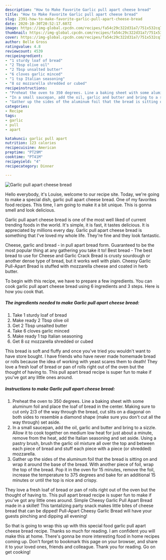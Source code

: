 ```yaml
---
description: "How to Make Favorite Garlic pull apart cheese bread"
title: "How to Make Favorite Garlic pull apart cheese bread"
slug: 2391-how-to-make-favorite-garlic-pull-apart-cheese-bread
date: 2020-10-30T20:52:17.607Z
image: https://img-global.cpcdn.com/recipes/fa54c29c322d31a7/751x532cq70/garlic-pull-apart-cheese-bread-recipe-main-photo.jpg
thumbnail: https://img-global.cpcdn.com/recipes/fa54c29c322d31a7/751x532cq70/garlic-pull-apart-cheese-bread-recipe-main-photo.jpg
cover: https://img-global.cpcdn.com/recipes/fa54c29c322d31a7/751x532cq70/garlic-pull-apart-cheese-bread-recipe-main-photo.jpg
author: Belle Gross
ratingvalue: 4.8
reviewcount: 4539
recipeingredient:
- "1 sturdy loaf of bread"
- "2 Tbsp olive oil"
- "2 Tbsp unsalted butter"
- "6 cloves garlic minced"
- "1 tsp Italian seasoning"
- "8 oz mozzarella shredded or cubed"
recipeinstructions:
- "Preheat the oven to 350 degrees. Line a baking sheet with some aluminum foil and place the loaf of bread in the center. Making sure to cut only 2/3 of the way through the bread, cut slits on a diagonal on both sides to resemble a diamond shape (make sure you don&#39;t cut all the way through) set aside."
- "In a small saucepan, add the oil, garlic and butter and bring to a sizzle. Allow it to cook together on medium low heat for just about a minute, remove from the heat, add the Italian seasoning and set aside. Using a pastry brush, brush the garlic oil mixture all over the top and between each piece of bread and stuff each piece with a piece (or shredded) mozzarella."
- "Gather up the sides of the aluminum foil that the bread is sitting on and wrap it around the base of the bread. With another piece of foil, wrap the top of the bread. Pop it in the oven for 15 minutes, remove the foil, increase the temperature to 375 degrees and bake for an additional 15 minutes or until the top is nice and crispy."
categories:
- Recipe
tags:
- garlic
- pull
- apart

katakunci: garlic pull apart 
nutrition: 123 calories
recipecuisine: American
preptime: "PT29M"
cooktime: "PT41M"
recipeyield: "4"
recipecategory: Dinner

---
```



![Garlic pull apart cheese bread](https://img-global.cpcdn.com/recipes/fa54c29c322d31a7/751x532cq70/garlic-pull-apart-cheese-bread-recipe-main-photo.jpg)

Hello everybody, it's Louise, welcome to our recipe site. Today, we're going to make a special dish, garlic pull apart cheese bread. One of my favorites food recipes. This time, I am going to make it a bit unique. This is gonna smell and look delicious.

Garlic pull apart cheese bread is one of the most well liked of current trending foods in the world. It's simple, it is fast, it tastes delicious. It is appreciated by millions every day. Garlic pull apart cheese bread is something that I've loved my whole life. They're fine and they look fantastic.

Cheese, garlic and bread - in pull apart bread form. Guaranteed to be the most popular thing at any gathering you take it to! Best bread - The best bread to use for Cheese and Garlic Crack Bread is crusty sourdough or another dense type of bread, but it works well with plain. Cheesy Garlic Pull-Apart Bread is stuffed with mozzarella cheese and coated in herb butter.


To begin with this recipe, we have to prepare a few ingredients. You can cook garlic pull apart cheese bread using 6 ingredients and 3 steps. Here is how you cook that.

<!--inarticleads1-->

##### The ingredients needed to make Garlic pull apart cheese bread:

1. Take 1 sturdy loaf of bread
1. Make ready 2 Tbsp olive oil
1. Get 2 Tbsp unsalted butter
1. Take 6 cloves garlic minced
1. Make ready 1 tsp Italian seasoning
1. Get 8 oz mozzarella shredded or cubed


This bread is soft and fluffy and once you&#39;ve tried you wouldn&#39;t want to have store bought. I have friends who have never made homemade bread or rolls because the idea of working with yeast scares them to death! They love a fresh loaf of bread or pan of rolls right out of the oven but the thought of having to. This pull apart bread recipe is super fun to make if you&#39;ve got any little ones around. 

<!--inarticleads2-->

##### Instructions to make Garlic pull apart cheese bread:

1. Preheat the oven to 350 degrees. Line a baking sheet with some aluminum foil and place the loaf of bread in the center. Making sure to cut only 2/3 of the way through the bread, cut slits on a diagonal on both sides to resemble a diamond shape (make sure you don&#39;t cut all the way through) set aside.
1. In a small saucepan, add the oil, garlic and butter and bring to a sizzle. Allow it to cook together on medium low heat for just about a minute, remove from the heat, add the Italian seasoning and set aside. Using a pastry brush, brush the garlic oil mixture all over the top and between each piece of bread and stuff each piece with a piece (or shredded) mozzarella.
1. Gather up the sides of the aluminum foil that the bread is sitting on and wrap it around the base of the bread. With another piece of foil, wrap the top of the bread. Pop it in the oven for 15 minutes, remove the foil, increase the temperature to 375 degrees and bake for an additional 15 minutes or until the top is nice and crispy.


They love a fresh loaf of bread or pan of rolls right out of the oven but the thought of having to. This pull apart bread recipe is super fun to make if you&#39;ve got any little ones around. Simple Cheesy Garlic Pull Apart Bread made in a skillet! This tantalizing party snack makes little bites of cheese bread that can be dipped! Pull-Apart Cheesy Garlic Bread will have your guests pinching and dipping all evening! 

So that is going to wrap this up with this special food garlic pull apart cheese bread recipe. Thanks so much for reading. I am confident you will make this at home. There's gonna be more interesting food in home recipes coming up. Don't forget to bookmark this page on your browser, and share it to your loved ones, friends and colleague. Thank you for reading. Go on get cooking!
